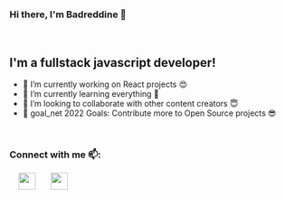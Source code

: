### Hi there, I'm Badreddine 👋

<br>

## I'm a fullstack javascript developer!

- 🔭 I’m currently working on React projects 😍
- 🌱 I’m currently learning everything 🤣
- 👯 I’m looking to collaborate with other content creators 😇
- 🥅 goal_net 2022 Goals: Contribute more to Open Source projects 😎

<br>

### Connect with me 📫:


&nbsp; &nbsp; [<img width="30" height="30" src="https://image.flaticon.com/icons/png/512/174/174855.png"/>](https://www.instagram.com/badreddine_elmasbahi/) &nbsp; &nbsp; &nbsp;
[<img src="https://image.flaticon.com/icons/png/512/220/220201.png" width="30" height="30"/>](https://www.linkedin.com/in/badreddine-elmasbahi-84305b1b9)
